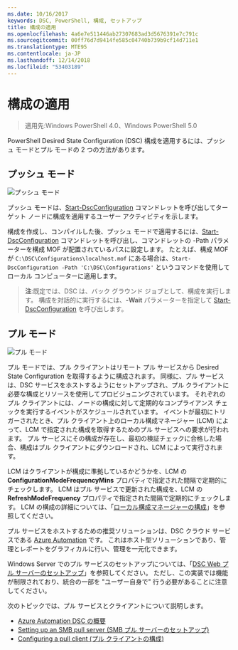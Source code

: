 ```yaml
---
ms.date: 10/16/2017
keywords: DSC, PowerShell, 構成, セットアップ
title: 構成の適用
ms.openlocfilehash: 4a6e7e511446ab27307683ad3d5676391e7c791c
ms.sourcegitcommit: 00ff76d7d9414fe585c04740b739b9cf14d711e1
ms.translationtype: MTE95
ms.contentlocale: ja-JP
ms.lasthandoff: 12/14/2018
ms.locfileid: "53403189"
---
```

# <a name="enacting-configurations"></a>構成の適用

>適用先:Windows PowerShell 4.0、Windows PowerShell 5.0

PowerShell Desired State Configuration (DSC) 構成を適用するには、プッシュ モードとプル モードの 2 つの方法があります。

## <a name="push-mode"></a>プッシュ モード

![プッシュ モード](../images/pushModel.png "プッシュ モードのしくみ")

プッシュ モードは、[Start-DscConfiguration](/powershell/module/psdesiredstateconfiguration/start-dscconfiguration) コマンドレットを呼び出してターゲット ノードに構成を適用するユーザー アクティビティを示します。

構成を作成し、コンパイルした後、プッシュ モードで適用するには、[Start-DscConfiguration](/powershell/module/psdesiredstateconfiguration/start-dscconfiguration) コマンドレットを呼び出し、コマンドレットの -Path パラメーターを構成 MOF が配置されているパスに設定します。
たとえば、構成 MOF が `C:\DSC\Configurations\localhost.mof` にある場合は、`Start-DscConfiguration -Path 'C:\DSC\Configurations'` というコマンドを使用してローカル コンピューターに適用します。

> __注__:既定では、DSC は、バック グラウンド ジョブとして、構成を実行します。 構成を対話的に実行するには、__-Wait__ パラメーターを指定して [Start-DscConfiguration](/powershell/module/psdesiredstateconfiguration/start-dscconfiguration) を呼び出します。

## <a name="pull-mode"></a>プル モード

![プル モード](../images/pullModel.png "プル モードのしくみ")

プル モードでは、プル クライアントはリモート プル サービスから Desired State Configuration を取得するように構成されます。
同様に、プル サービスは、DSC サービスをホストするようにセットアップされ、プル クライアントに必要な構成とリソースを使用してプロビジョニングされています。
それぞれのプル クライアントには、ノードの構成に対して定期的なコンプライアンス チェックを実行するイベントがスケジュールされています。
イベントが最初にトリガーされたとき、プル クライアント上のローカル構成マネージャー (LCM) によって、LCM で指定された構成を取得するためのプル サービスへの要求が行われます。
プル サービスにその構成が存在し、最初の検証チェックに合格した場合、構成はプル クライアントにダウンロードされ、LCM によって実行されます。

LCM はクライアントが構成に準拠しているかどうかを、LCM の **ConfigurationModeFrequencyMins** プロパティで指定された間隔で定期的にチェックします。
LCM はプル サービスで更新された構成を、LCM の **RefreshModeFrequency** プロパティで指定された間隔で定期的にチェックします。
LCM の構成の詳細については、「[ローカル構成マネージャーの構成](../managing-nodes/metaConfig.md)」を参照してください。

プル サービスをホストするための推奨ソリューションは、DSC クラウド サービスである [Azure Automation](https://azure.microsoft.com/services/automation/) です。
これはホスト型ソリューションであり、管理とレポートをグラフィカルに行い、管理を一元化できます。

Windows Server でのプル サービスのセットアップについては、「[DSC Web プル サーバーのセットアップ](pullServer.md)」を参照してください。
ただし、この実装では機能が制限されており、統合の一部を "ユーザー自身で" 行う必要があることに注意してください。

次のトピックでは、プル サービスとクライアントについて説明します。

- [Azure Automation DSC の概要](https://docs.microsoft.com/en-us/azure/automation/automation-dsc-overview)
- [Setting up an SMB pull server (SMB プル サーバーのセットアップ)](pullServerSMB.md)
- [Configuring a pull client (プル クライアントの構成)](pullClientConfigID.md)
